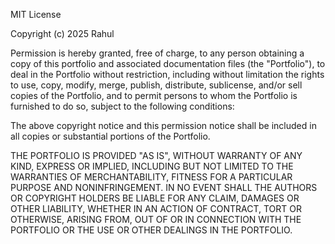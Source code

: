 MIT License

Copyright (c) 2025 Rahul

Permission is hereby granted, free of charge, to any person obtaining a copy
of this portfolio and associated documentation files (the "Portfolio"), to deal
in the Portfolio without restriction, including without limitation the rights
to use, copy, modify, merge, publish, distribute, sublicense, and/or sell
copies of the Portfolio, and to permit persons to whom the Portfolio is
furnished to do so, subject to the following conditions:

The above copyright notice and this permission notice shall be included in all
copies or substantial portions of the Portfolio.

THE PORTFOLIO IS PROVIDED "AS IS", WITHOUT WARRANTY OF ANY KIND, EXPRESS OR
IMPLIED, INCLUDING BUT NOT LIMITED TO THE WARRANTIES OF MERCHANTABILITY,
FITNESS FOR A PARTICULAR PURPOSE AND NONINFRINGEMENT. IN NO EVENT SHALL THE
AUTHORS OR COPYRIGHT HOLDERS BE LIABLE FOR ANY CLAIM, DAMAGES OR OTHER
LIABILITY, WHETHER IN AN ACTION OF CONTRACT, TORT OR OTHERWISE, ARISING FROM,
OUT OF OR IN CONNECTION WITH THE PORTFOLIO OR THE USE OR OTHER DEALINGS IN THE
PORTFOLIO.
